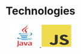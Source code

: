 <h1 align="center">Technologies</h1>
<p align="center">
  <a href="https://java.com">
    <img src="https://raw.githubusercontent.com/devicons/devicon/master/icons/java/java-original-wordmark.svg" alt="java" width="80" height="60" />
  </a>
  <a href="https://javascript.com">
    <img src="https://raw.githubusercontent.com/devicons/devicon/master/icons/javascript/javascript-original.svg" alt="java" width="80" height="60" />
  </a>
</p>

<!--
**IkeVoodoo/IkeVoodoo** is a ✨ _special_ ✨ repository because its `README.md` (this file) appears on your GitHub profile.

Here are some ideas to get you started:

- 🔭 I’m currently working on ...
- 🌱 I’m currently learning ...
- 👯 I’m looking to collaborate on ...
- 🤔 I’m looking for help with ...
- 💬 Ask me about ...
- 📫 How to reach me: ...
- 😄 Pronouns: ...
- ⚡ Fun fact: ...
->
